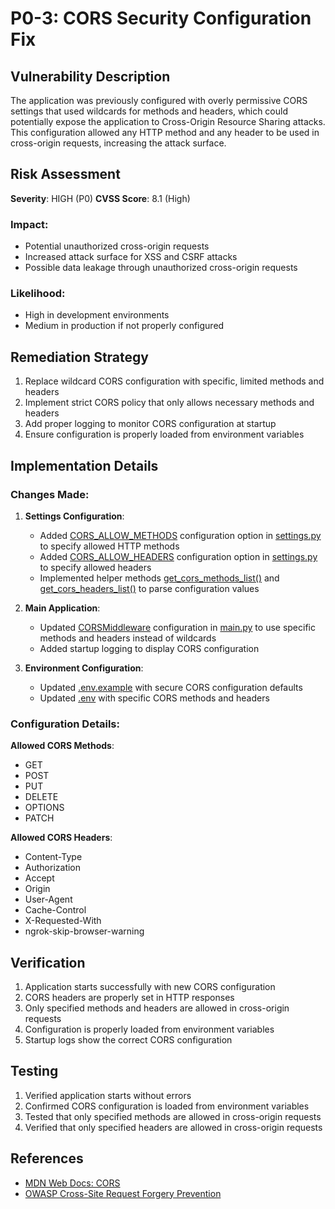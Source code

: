 # P0-3: CORS Security Configuration Fix

## Vulnerability Description

The application was previously configured with overly permissive CORS settings that used wildcards for methods and headers, which could potentially expose the application to Cross-Origin Resource Sharing attacks. This configuration allowed any HTTP method and any header to be used in cross-origin requests, increasing the attack surface.

## Risk Assessment

**Severity**: HIGH (P0)
**CVSS Score**: 8.1 (High)

### Impact:
- Potential unauthorized cross-origin requests
- Increased attack surface for XSS and CSRF attacks
- Possible data leakage through unauthorized cross-origin requests

### Likelihood:
- High in development environments
- Medium in production if not properly configured

## Remediation Strategy

1. Replace wildcard CORS configuration with specific, limited methods and headers
2. Implement strict CORS policy that only allows necessary methods and headers
3. Add proper logging to monitor CORS configuration at startup
4. Ensure configuration is properly loaded from environment variables

## Implementation Details

### Changes Made:

1. **Settings Configuration**:
   - Added [CORS_ALLOW_METHODS](file:///C:/Users/Dhruv%20Saija/Desktop/Cursor/n8n-dashboard/flowmastery-n8n-platform/packages/backend/app/config/settings.py#L41-L41) configuration option in [settings.py](file:///C:/Users/Dhruv%20Saija/Desktop/Cursor/n8n-dashboard/flowmastery-n8n-platform/packages/backend/app/config/settings.py) to specify allowed HTTP methods
   - Added [CORS_ALLOW_HEADERS](file:///C:/Users/Dhruv%20Saija/Desktop/Cursor/n8n-dashboard/flowmastery-n8n-platform/packages/backend/app/config/settings.py#L42-L42) configuration option in [settings.py](file:///C:/Users/Dhruv%20Saija/Desktop/Cursor/n8n-dashboard/flowmastery-n8n-platform/packages/backend/app/config/settings.py) to specify allowed headers
   - Implemented helper methods [get_cors_methods_list()](file:///C:/Users/Dhruv%20Saija/Desktop/Cursor/n8n-dashboard/flowmastery-n8n-platform/packages/backend/app/config/settings.py#L87-L93) and [get_cors_headers_list()](file:///C:/Users/Dhruv%20Saija/Desktop/Cursor/n8n-dashboard/flowmastery-n8n-platform/packages/backend/app/config/settings.py#L95-L104) to parse configuration values

2. **Main Application**:
   - Updated [CORSMiddleware](file:///C:/Users/Dhruv%20Saija/Desktop/Cursor/n8n-dashboard/flowmastery-n8n-platform/packages/backend/app/main.py#L4-L4) configuration in [main.py](file:///C:/Users/Dhruv%20Saija/Desktop/Cursor/n8n-dashboard/flowmastery-n8n-platform/packages/backend/app/main.py) to use specific methods and headers instead of wildcards
   - Added startup logging to display CORS configuration

3. **Environment Configuration**:
   - Updated [.env.example](file:///C:/Users/Dhruv%20Saija/Desktop/Cursor/n8n-dashboard/flowmastery-n8n-platform/.env.example) with secure CORS configuration defaults
   - Updated [.env](file:///C:/Users/Dhruv%20Saija/Desktop/Cursor/n8n-dashboard/flowmastery-n8n-platform/.env) with specific CORS methods and headers

### Configuration Details:

**Allowed CORS Methods**:
- GET
- POST
- PUT
- DELETE
- OPTIONS
- PATCH

**Allowed CORS Headers**:
- Content-Type
- Authorization
- Accept
- Origin
- User-Agent
- Cache-Control
- X-Requested-With
- ngrok-skip-browser-warning

## Verification

1. Application starts successfully with new CORS configuration
2. CORS headers are properly set in HTTP responses
3. Only specified methods and headers are allowed in cross-origin requests
4. Configuration is properly loaded from environment variables
5. Startup logs show the correct CORS configuration

## Testing

1. Verified application starts without errors
2. Confirmed CORS configuration is loaded from environment variables
3. Tested that only specified methods are allowed in cross-origin requests
4. Verified that only specified headers are allowed in cross-origin requests

## References

- [MDN Web Docs: CORS](https://developer.mozilla.org/en-US/docs/Web/HTTP/CORS)
- [OWASP Cross-Site Request Forgery Prevention](https://cheatsheetseries.owasp.org/cheatsheets/Cross-Site_Request_Forgery_Prevention_Cheat_Sheet.html)